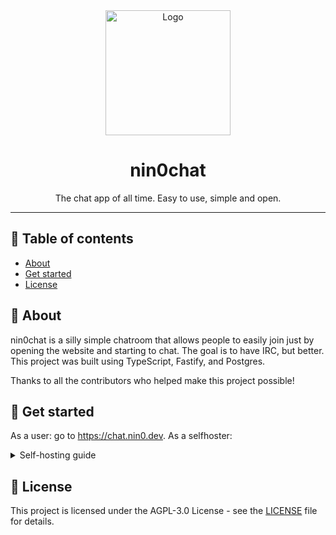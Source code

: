 <div align="center">
    <img src=".github/logo.png" alt="Logo" width="200" height="200">
    <h1>nin0chat</h1>
    <p>
        The chat app of all time. Easy to use, simple and open.
    </p>
</div>

---

## 📝 Table of contents

-   [About](#-about)
-   [Get started](#-get-started)
-   [License](#-license)

## 🧐 About

nin0chat is a silly simple chatroom that allows people to easily join just by opening the website and starting to chat. The goal is to have IRC, but better. This project was built using TypeScript, Fastify, and Postgres.

Thanks to all the contributors who helped make this project possible!

## 🚀 Get started

As a user: go to https://chat.nin0.dev.
As a selfhoster:

<details>
    <summary>Self-hosting guide</summary>
To get started with nin0chat, you will need to have the following installed on your machine:

-   Node.js
-   pnpm
-   Postgres

Once you have the above installed, you can clone the repository and install the dependencies:

```bash
git clone https://github.com/nin0chat/rewrite.git
cd rewrite
pnpm install
```

After installing the dependencies, there will be a `config.example.ts` file in the root directory. You will need to copy this file to `config.ts` and fill in the necessary variables.

Once you have filled in the variables, you can run the following command to start the server:

```bash
pnpm dev
```

or:

```bash
pnpm build && pnpm start
```

if you are running a production instance.

You should then be able to access the server on your desired port.

</details>

## 📜 License

This project is licensed under the AGPL-3.0 License - see the [LICENSE](LICENSE) file for details.

